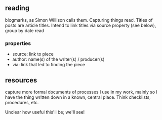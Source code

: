 
## reading

blogmarks, as Simon Willison calls them. Capturing things read. Titles of posts are article titles. Intend to link titles via source property (see below), group by date read

### properties
- source: link to piece
- author: name(s) of the writer(s) / producer(s)
- via: link that led to finding the piece

## resources

capture more formal documents of processes I use in my work, mainly so I have the thing written down in a known, central place. Think checklists, procedures, etc. 

Unclear how useful this'll be; we'll see!